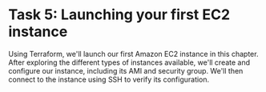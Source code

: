 # Task 5: Launching your first EC2 instance

Using Terraform, we'll launch our first Amazon EC2 instance in this chapter. After exploring the different types of instances available, we'll create and configure our instance, including its AMI and security group. We'll then connect to the instance using SSH to verify its configuration.